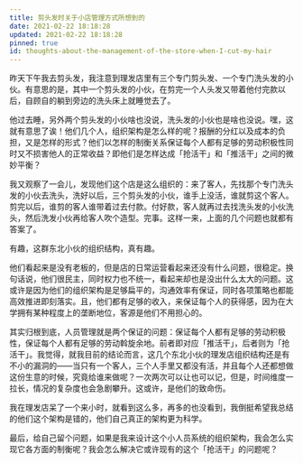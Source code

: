 ```yaml
---
title: 剪头发时关于小店管理方式所想到的
date: 2021-02-22 18:18:28
updated: 2021-02-22 18:18:28
pinned: true
id: thoughts-about-the-management-of-the-store-when-I-cut-my-hair
---
```


昨天下午我去剪头发，我注意到理发店里有三个专门剪头发、一个专门洗头发的小伙。有意思的是，其中一个剪头发的小伙，在剪完一个人头发又带着他付完款以后，自顾自的躺到旁边的洗头床上就睡觉去了。

他过去睡，另外两个剪头发的小伙啥也没说，洗头发的小伙也是啥也没说。嘿，这就有意思了诶！他们几个人，组织架构是怎么样的呢？报酬的分红以及成本的负担，又是怎样的形式？他们以怎样的制衡关系保证每个人都有足够的劳动积极性同时又不损害他人的正常收益？即他们是怎样达成「抢活干」和「推活干」之间的微妙平衡？

我又观察了一会儿，发现他们这个店是这么组织的：来了客人，先找那个专门洗头发的小伙去洗头，洗好以后，三个剪头发的小伙，谁手上没活，谁就剪这个客人。剪完以后，谁剪的客人谁带着过去付款。付好款，客人就再过去找洗头发的小伙洗头，然后洗发小伙再给客人吹个造型。完事。这样一来，上面的几个问题也就都有答案了。

有趣，这群东北小伙的组织结构，真有趣。

他们看起来是没有老板的，但是店的日常运营看起来还没有什么问题，很稳定。换句话说，他们很民主，同时权力也不统一，看起来却也是没出什么太大的问题。这或许是因为他们的组织架构是足够扁平的，沟通效率有保证，同时各项策略也都能高效推进即刻落实。且，他们都有足够的收入，来保证每个人的获得感，因为在大学拥有某种程度上的垄断地位，客源是他们不用担心的。

其实归根到底，人员管理就是两个保证的问题：保证每个人都有足够的劳动积极性，保证每个人都有足够的劳动斡旋余地。前者即对应「推活干」，后者则为「抢活干」。我觉得，就我目前的结论而言，这几个东北小伙的理发店组织结构还是有不小的漏洞的——当只有一个客人，三个人手里又都没有活，并且每个人还都想做这份生意的时候，究竟给谁来做呢？一次两次可以让也可以记，但是，时间维度一拉长，情况的复杂度也会急剧攀升。这或许，是他们的致命伤。

我在理发店呆了一个来小时，就看到这么多，再多的也没看到，我倒挺希望我总结的他们这个架构是错的，他们自己真正的架构更为科学。

最后，给自己留个问题，如果是我来设计这个小人员系统的组织架构，我会怎么实现它各方面的制衡呢？我会怎么解决它或许现有的这个「抢活干」的问题呢？